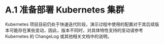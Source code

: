 # A.1 准备部署 Kubernetes 集群

Kubernetes 项目目前仍处于快速迭代阶段，演示过程中使用的配置对于其后续版本可能存在某些变动，因此，版本不同时，对具体特性支持的变动请参考 Kubernetes 的 ChangeLog 或其他相关文档中的说明。

